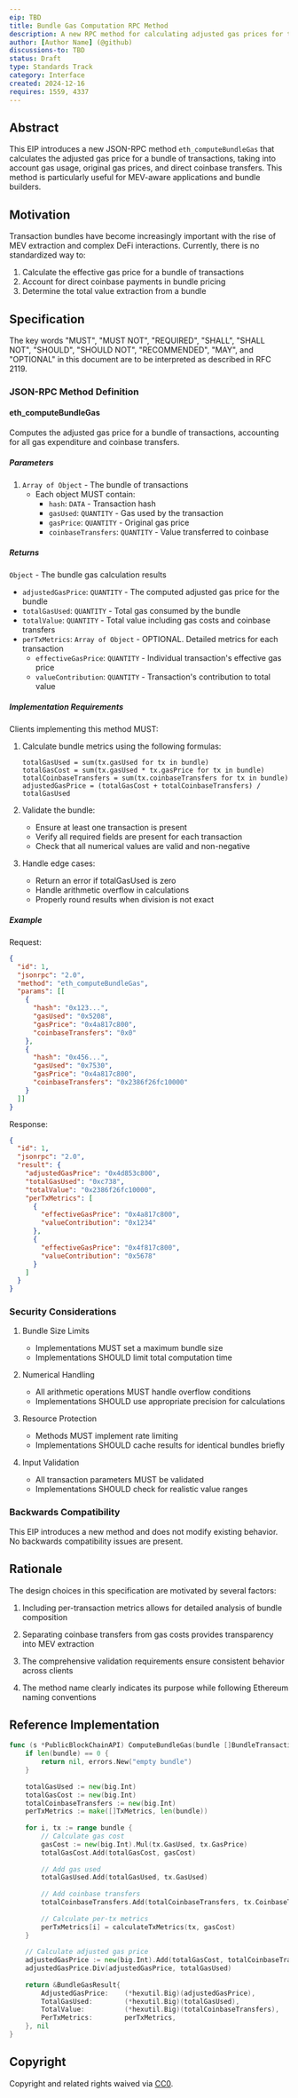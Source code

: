 ```yaml
---
eip: TBD
title: Bundle Gas Computation RPC Method
description: A new RPC method for calculating adjusted gas prices for transaction bundles
author: [Author Name] (@github)
discussions-to: TBD
status: Draft
type: Standards Track
category: Interface
created: 2024-12-16
requires: 1559, 4337
---
```


## Abstract

This EIP introduces a new JSON-RPC method `eth_computeBundleGas` that calculates the adjusted gas price for a bundle of transactions, taking into account gas usage, original gas prices, and direct coinbase transfers. This method is particularly useful for MEV-aware applications and bundle builders.

## Motivation

Transaction bundles have become increasingly important with the rise of MEV extraction and complex DeFi interactions. Currently, there is no standardized way to:

1. Calculate the effective gas price for a bundle of transactions
2. Account for direct coinbase payments in bundle pricing
3. Determine the total value extraction from a bundle

## Specification

The key words "MUST", "MUST NOT", "REQUIRED", "SHALL", "SHALL NOT", "SHOULD", "SHOULD NOT", "RECOMMENDED", "MAY", and "OPTIONAL" in this document are to be interpreted as described in RFC 2119.

### JSON-RPC Method Definition

#### eth_computeBundleGas

Computes the adjusted gas price for a bundle of transactions, accounting for all gas expenditure and coinbase transfers.

##### Parameters

1. `Array of Object` - The bundle of transactions
    - Each object MUST contain:
        - `hash`: `DATA` - Transaction hash
        - `gasUsed`: `QUANTITY` - Gas used by the transaction
        - `gasPrice`: `QUANTITY` - Original gas price
        - `coinbaseTransfers`: `QUANTITY` - Value transferred to coinbase

##### Returns

`Object` - The bundle gas calculation results
- `adjustedGasPrice`: `QUANTITY` - The computed adjusted gas price for the bundle
- `totalGasUsed`: `QUANTITY` - Total gas consumed by the bundle
- `totalValue`: `QUANTITY` - Total value including gas costs and coinbase transfers
- `perTxMetrics`: `Array of Object` - OPTIONAL. Detailed metrics for each transaction
  - `effectiveGasPrice`: `QUANTITY` - Individual transaction's effective gas price
  - `valueContribution`: `QUANTITY` - Transaction's contribution to total value

##### Implementation Requirements

Clients implementing this method MUST:

1. Calculate bundle metrics using the following formulas:
   ```
   totalGasUsed = sum(tx.gasUsed for tx in bundle)
   totalGasCost = sum(tx.gasUsed * tx.gasPrice for tx in bundle)
   totalCoinbaseTransfers = sum(tx.coinbaseTransfers for tx in bundle)
   adjustedGasPrice = (totalGasCost + totalCoinbaseTransfers) / totalGasUsed
   ```

2. Validate the bundle:
   - Ensure at least one transaction is present
   - Verify all required fields are present for each transaction
   - Check that all numerical values are valid and non-negative

3. Handle edge cases:
   - Return an error if totalGasUsed is zero
   - Handle arithmetic overflow in calculations
   - Properly round results when division is not exact

##### Example

Request:
```json
{
  "id": 1,
  "jsonrpc": "2.0",
  "method": "eth_computeBundleGas",
  "params": [[
    {
      "hash": "0x123...",
      "gasUsed": "0x5208",
      "gasPrice": "0x4a817c800",
      "coinbaseTransfers": "0x0"
    },
    {
      "hash": "0x456...",
      "gasUsed": "0x7530",
      "gasPrice": "0x4a817c800",
      "coinbaseTransfers": "0x2386f26fc10000"
    }
  ]]
}
```

Response:
```json
{
  "id": 1,
  "jsonrpc": "2.0",
  "result": {
    "adjustedGasPrice": "0x4d853c800",
    "totalGasUsed": "0xc738",
    "totalValue": "0x2386f26fc10000",
    "perTxMetrics": [
      {
        "effectiveGasPrice": "0x4a817c800",
        "valueContribution": "0x1234"
      },
      {
        "effectiveGasPrice": "0x4f817c800",
        "valueContribution": "0x5678"
      }
    ]
  }
}
```

### Security Considerations

1. Bundle Size Limits
   - Implementations MUST set a maximum bundle size
   - Implementations SHOULD limit total computation time

2. Numerical Handling
   - All arithmetic operations MUST handle overflow conditions
   - Implementations SHOULD use appropriate precision for calculations

3. Resource Protection
   - Methods MUST implement rate limiting
   - Implementations SHOULD cache results for identical bundles briefly

4. Input Validation
   - All transaction parameters MUST be validated
   - Implementations SHOULD check for realistic value ranges

### Backwards Compatibility

This EIP introduces a new method and does not modify existing behavior. No backwards compatibility issues are present.

## Rationale

The design choices in this specification are motivated by several factors:

1. Including per-transaction metrics allows for detailed analysis of bundle composition

2. Separating coinbase transfers from gas costs provides transparency into MEV extraction

3. The comprehensive validation requirements ensure consistent behavior across clients

4. The method name clearly indicates its purpose while following Ethereum naming conventions

## Reference Implementation

```go
func (s *PublicBlockChainAPI) ComputeBundleGas(bundle []BundleTransaction) (*BundleGasResult, error) {
    if len(bundle) == 0 {
        return nil, errors.New("empty bundle")
    }
    
    totalGasUsed := new(big.Int)
    totalGasCost := new(big.Int)
    totalCoinbaseTransfers := new(big.Int)
    perTxMetrics := make([]TxMetrics, len(bundle))
    
    for i, tx := range bundle {
        // Calculate gas cost
        gasCost := new(big.Int).Mul(tx.GasUsed, tx.GasPrice)
        totalGasCost.Add(totalGasCost, gasCost)
        
        // Add gas used
        totalGasUsed.Add(totalGasUsed, tx.GasUsed)
        
        // Add coinbase transfers
        totalCoinbaseTransfers.Add(totalCoinbaseTransfers, tx.CoinbaseTransfers)
        
        // Calculate per-tx metrics
        perTxMetrics[i] = calculateTxMetrics(tx, gasCost)
    }
    
    // Calculate adjusted gas price
    adjustedGasPrice := new(big.Int).Add(totalGasCost, totalCoinbaseTransfers)
    adjustedGasPrice.Div(adjustedGasPrice, totalGasUsed)
    
    return &BundleGasResult{
        AdjustedGasPrice:    (*hexutil.Big)(adjustedGasPrice),
        TotalGasUsed:        (*hexutil.Big)(totalGasUsed),
        TotalValue:          (*hexutil.Big)(totalCoinbaseTransfers),
        PerTxMetrics:        perTxMetrics,
    }, nil
}
```

## Copyright

Copyright and related rights waived via [CC0](https://creativecommons.org/publicdomain/zero/1.0/).

